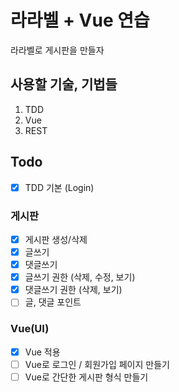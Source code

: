 라라벨 + Vue 연습
====
라라벨로 게시판을 만들자

사용할 기술, 기법들
---
1. TDD
2. Vue
3. REST

## Todo
- [x] TDD 기본 (Login)

### 게시판
- [x] 게시판 생성/삭제
- [x] 글쓰기
- [x] 댓글쓰기
- [x] 글쓰기 권한 (삭제, 수정, 보기)
- [x] 댓글쓰기 권한 (삭제, 보기)
- [ ] 글, 댓글 포인트

### Vue(UI)
- [x] Vue 적용
- [ ] Vue로 로그인 / 회원가입 페이지 만들기
- [ ] Vue로 간단한 게시판 형식 만들기
